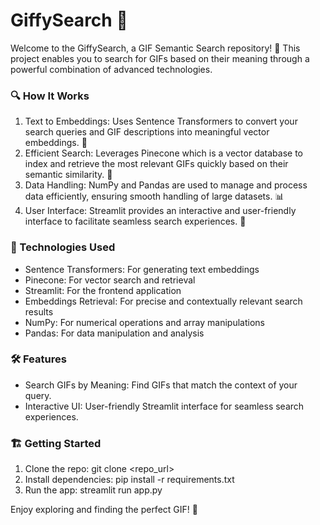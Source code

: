 # GiffySearch 🌟
Welcome to the GiffySearch, a GIF Semantic Search repository! 🚀 This project enables you to search for GIFs based on their meaning through a powerful combination of advanced technologies.

### 🔍 How It Works
1. Text to Embeddings: Uses Sentence Transformers to convert your search queries and GIF descriptions into meaningful vector embeddings. 🧠
2. Efficient Search: Leverages Pinecone which is a vector database to index and retrieve the most relevant GIFs quickly based on their semantic similarity. 🔎
3. Data Handling: NumPy and Pandas are used to manage and process data efficiently, ensuring smooth handling of large datasets. 📊
4. User Interface: Streamlit provides an interactive and user-friendly interface to facilitate seamless search experiences. 🎨
  
### 🔧 Technologies Used
* Sentence Transformers: For generating text embeddings
* Pinecone: For vector search and retrieval
* Streamlit: For the frontend application
* Embeddings Retrieval: For precise and contextually relevant search results
* NumPy: For numerical operations and array manipulations
* Pandas: For data manipulation and analysis
  
### 🛠 Features
- Search GIFs by Meaning: Find GIFs that match the context of your query.
- Interactive UI: User-friendly Streamlit interface for seamless search experiences.

### 🏗️ Getting Started
1. Clone the repo: git clone <repo_url>
2. Install dependencies: pip install -r requirements.txt
3. Run the app: streamlit run app.py
   
Enjoy exploring and finding the perfect GIF! 🎉
